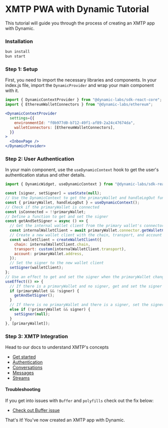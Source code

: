 # XMTP PWA with Dynamic Tutorial

This tutorial will guide you through the process of creating an XMTP app with Dynamic.

### Installation

```bash
bun install
bun start
```

### Step 1: Setup

First, you need to import the necessary libraries and components. In your index.js file, import the `DynamicProvider` and wrap your main component with it.

```jsx
import { DynamicContextProvider } from "@dynamic-labs/sdk-react-core";
import { EthereumWalletConnectors } from "@dynamic-labs/ethereum";
```

```jsx
<DynamicContextProvider
  settings={{
    environmentId: "f0b977d0-b712-49f1-af89-2a24c47674da",
    walletConnectors: [EthereumWalletConnectors],
  }}
>
  <InboxPage />
</DynamicProvider>
```

### Step 2: User Authentication

In your main component, use the `useDynamicContext` hook to get the user's authentication status and other details.

```jsx
import { DynamicWidget, useDynamicContext } from "@dynamic-labs/sdk-react-core";

const [signer, setSigner] = useState(null);
// Use the DynamicContext to get the primaryWallet and handleLogOut function
const { primaryWallet, handleLogOut } = useDynamicContext();
// Check if the primaryWallet is connected
const isConnected = !!primaryWallet;
// Define a function to get and set the signer
const getAndSetSigner = async () => {
  // Get the internal wallet client from the primary wallet's connector
  const internalWalletClient = await primaryWallet.connector.getWalletClient();
  // Create a new wallet client with the chain, transport, and account from the internal wallet client
  const walletClient = createWalletClient({
    chain: internalWalletClient.chain,
    transport: custom(internalWalletClient.transport),
    account: primaryWallet.address,
  });
  // Set the signer to the new wallet client
  setSigner(walletClient);
};
// Use an effect to get and set the signer when the primaryWallet changes
useEffect(() => {
  // If there is a primaryWallet and no signer, get and set the signer
  if (primaryWallet && !signer) {
    getAndSetSigner();
  }
  // If there is no primaryWallet and there is a signer, set the signer to null
  else if (!primaryWallet && signer) {
    setSigner(null);
  }
}, [primaryWallet]);
```

### Step 3: XMTP Integration

Head to our docs to understand XMTP's concepts

- [Get started](https://xmtp.org/docs/build/get-started?sdk=js)
- [Authentication](https://xmtp.org/docs/build/authentication?sdk=js)
- [Conversations](https://xmtp.org/docs/build/conversations?sdk=js)
- [Messages](https://xmtp.org/docs/build/messages/?sdk=js)
- [Streams](https://xmtp.org/docs/build/streams/?sdk=js)

#### Troubleshooting

If you get into issues with `Buffer` and `polyfills` check out the fix below:

- [Check out Buffer issue](https://github.com/xmtp/xmtp-js/issues/487)

That's it! You've now created an XMTP app with Dynamic.
